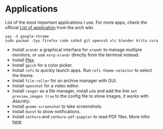 # Applications
List of the most important applications I use. For more apps, check the official [List of application](https://wiki.archlinux.org/index.php/List_of_applications) from the arch wiki.

  ```
  yay -S google-chrome
  sudo pacman -Syu firefox code sxhkd git openssh vlc blender krita cura 
  ```
  - Install `arandr` a graphical interface for `xrandr` to manage multiple monitors, or use `xorg-xrandr` directly from the terminal instead.
  - Install [Plex](https://wiki.archlinux.org/index.php/Plex#Installation).
  - Install `gpick` for a color picker.
  - Install `rofi` to quickly launch apps. Run `rofi-theme-selector` to select the theme.
  - Install `file-roller` for an archive manager with GUI.
  - Install `openshot` for a video editor. 
  - Install `ranger` as a file manager, install `w3m` and add the line `set preview_images true` to the config file to show images, it works with *Alacritty*.
  - Install `gnome-screenshot` to take screenshots.
  - Install `dunst` to show notifications.
  - Install `zathura` and `zathura-pdf-poppler` to read PDF files. More infor [here](https://wiki.archlinux.org/index.php/Zathura)